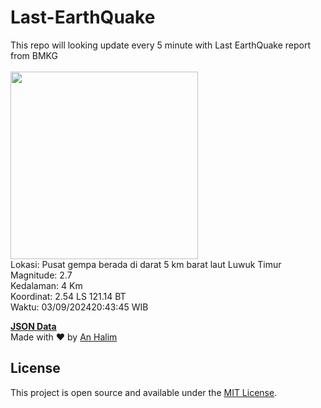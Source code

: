 # Last-EarthQuake
This repo will looking update every 5 minute with Last EarthQuake report from BMKG
<br>
<br>
<img src="https://static.bmkg.go.id/20240903204345.mmi.jpg" width="300"/>
<br>
Lokasi: Pusat gempa berada di darat 5 km barat laut Luwuk Timur <br>
Magnitude: 2.7 <br>
Kedalaman: 4 Km <br>
Koordinat: 2.54 LS 121.14 BT <br>
Waktu: 03/09/202420:43:45 WIB <br>

<a href="./data/data.json">**JSON Data**</a>
<br>
Made with ❤️ by <a href="https://github.com/an-halim">An Halim</a>
## License

This project is open source and available under the [MIT License](LICENSE).
